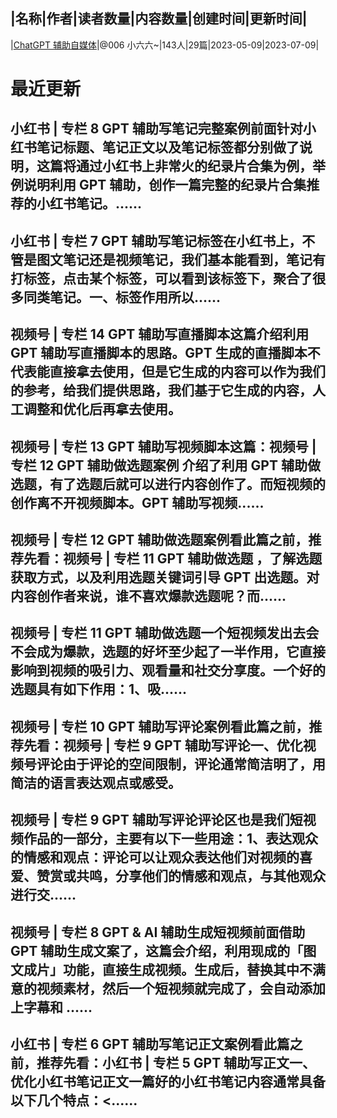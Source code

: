 |名称|作者|读者数量|内容数量|创建时间|更新时间|
---
|[ChatGPT 辅助自媒体](https://xiaobot.net/p/llzhuanlan01?refer=0b133df9-27dc-423b-8101-639049001c13)|@006 小六六~|143人|29篇|2023-05-09|2023-07-09|

# 最近更新
## 小红书 | 专栏 8 GPT 辅助写笔记完整案例前面针对小红书笔记标题、笔记正文以及笔记标签都分别做了说明，这篇将通过小红书上非常火的纪录片合集为例，举例说明利用 GPT 辅助，创作一篇完整的纪录片合集推荐的小红书笔记。......
## 小红书 | 专栏 7 GPT 辅助写笔记标签在小红书上，不管是图文笔记还是视频笔记，我们基本能看到，笔记有打标签，点击某个标签，可以看到该标签下，聚合了很多同类笔记。一、标签作用所以......
## 视频号 | 专栏 14 GPT 辅助写直播脚本这篇介绍利用 GPT 辅助写直播脚本的思路。GPT 生成的直播脚本不代表能直接拿去使用，但是它生成的内容可以作为我们的参考，给我们提供思路，我们基于它生成的内容，人工调整和优化后再拿去使用。
## 视频号 | 专栏 13 GPT 辅助写视频脚本这篇：视频号 | 专栏 12 GPT 辅助做选题案例 介绍了利用 GPT 辅助做选题，有了选题后就可以进行内容创作了。而短视频的创作离不开视频脚本。GPT 辅助写视频......
## 视频号 | 专栏 12 GPT 辅助做选题案例看此篇之前，推荐先看：视频号 | 专栏 11 GPT 辅助做选题 ，了解选题获取方式，以及利用选题关键词引导 GPT 出选题。对内容创作者来说，谁不喜欢爆款选题呢？而......
## 视频号 | 专栏 11 GPT 辅助做选题一个短视频发出去会不会成为爆款，选题的好坏至少起了一半作用，它直接影响到视频的吸引力、观看量和社交分享度。一个好的选题具有如下作用：1、吸......
## 视频号 | 专栏 10 GPT 辅助写评论案例看此篇之前，推荐先看：视频号 | 专栏 9 GPT 辅助写评论一、优化视频号评论由于评论的空间限制，评论通常简洁明了，用简洁的语言表达观点或感受。
## 视频号 | 专栏 9 GPT 辅助写评论评论区也是我们短视频作品的一部分，主要有以下一些用途：1、表达观众的情感和观点：评论可以让观众表达他们对视频的喜爱、赞赏或共鸣，分享他们的情感和观点，与其他观众进行交......
## 视频号 | 专栏 8 GPT & AI 辅助生成短视频前面借助 GPT 辅助生成文案了，这篇会介绍，利用现成的「图文成片」功能，直接生成视频。生成后，替换其中不满意的视频素材，然后一个短视频就完成了，会自动添加上字幕和 ......
## 小红书 | 专栏 6 GPT 辅助写笔记正文案例看此篇之前，推荐先看：小红书 | 专栏 5 GPT 辅助写正文一、优化小红书笔记正文一篇好的小红书笔记内容通常具备以下几个特点：<......

